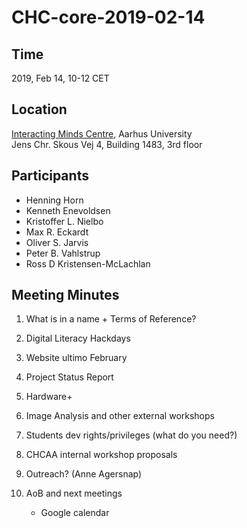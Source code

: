 # CHC-core-2019-02-14 #

## Time ##
2019, Feb 14, 10-12 CET

## Location ##
[Interacting Minds Centre](http://www.au.dk/om/organisation/find-au/bygningskort/?b=1483), Aarhus University  
Jens Chr. Skous Vej 4, Building 1483, 3rd floor

## Participants ##
- Henning Horn
- Kenneth Enevoldsen
- Kristoffer L. Nielbo
- Max R. Eckardt
- Oliver S. Jarvis
- Peter B. Vahlstrup
- Ross D Kristensen-McLachlan

## Meeting Minutes ##

1. What is in a name + Terms of Reference?

2. Digital Literacy Hackdays

3. Website ultimo February

4. Project Status Report

5. Hardware+

6. Image Analysis and other external workshops

7. Students dev rights/privileges (what do you need?)

8. CHCAA internal workshop proposals

9. Outreach? (Anne Agersnap)

10. AoB and next meetings
    - Google calendar
